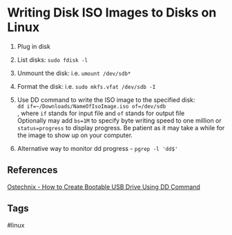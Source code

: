 # Writing Disk ISO Images to Disks on Linux 

1. Plug in disk 

2. List disks: `sudo fdisk -l`  

3. Unmount the disk: i.e. `umount /dev/sdb*` 

4. Format the disk: i.e. `sudo mkfs.vfat /dev/sdb -I`  

5. Use DD command to write the ISO image to the specified disk:  
`dd if=~/Downloads/NameOfIsoImage.iso of=/dev/sdb`  
, where `if` stands for input file and `of` stands for output file  
Optionally may add `bs=1M` to specify byte writing speed to one million or `status=progress` to display progress. Be patient as it may take a while for the image to show up on your computer.  

6. Alternative way to monitor dd progress - `pgrep -l 'dd$'`  


## References
[Ostechnix - How to Create Bootable USB Drive Using DD Command](https://ostechnix.com/how-to-create-bootable-usb-drive-using-dd-command/)

## Tags
#linux
